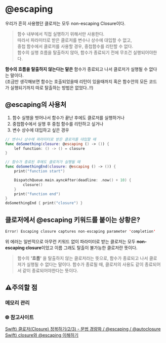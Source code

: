 # @escaping
우리가 흔히 사용했던 클로저는 모두 non-escaping Closure이다.

> 함수 내부에서 직접 실행하기 위해서만 사용한다.   
> 따라서 파라미터로 받은 클로저를 변수나 상수에 대입할 수 없고,   
> 중첩 함수에서 클로저를 사용할 경우, 중첩함수를 리턴할 수 없다.   
> 함수의 실행 흐름을 탈출하지 않아, 함수가 종료되기 전에 무조건 실행되어야한다.

**함수의 흐름을 탈출하지 않는다는 말은** 함수가 종료되고 나서 클로저가 실행될 수 없다는 말이다.   
(조금만 생각해보면 함수는 호출되었을때 리턴이 있을때까지 혹은 함수안의 모든 코드가 실행되기까지 따로 탈출하는 방법은 없었다..!!)

## @escaping의 사용처
1. 함수 실행을 벗어나서 함수가 끝난 후에도 클로저를 실행하거나
2. 중첩함수에서 실행 후 중첩 함수를 리턴하고 싶거나
3. 변수 상수에 대입하고 싶은 경우
```Swift
// 변수나 상수에 파라미터로 받은 클로저를 대입할 때
func doSomething(closure: @escaping () -> ()) {
    lef function: () -> () = closure
}

// 함수가 종료된 후에도 클로저가 실행될 때
func doSomethingEnd(closure: @escaping () -> ()) {
    print("function start")

    DispatchQueue.main.ayncAfter(deadline: .now() + 10) {
        closure()
    }
    print("function end")
}
doSomethingEnd { print("closure") }
```

## 클로저에서 @escaping 키워드를 붙이는 상황은?
```Swift
Error) Escaping closure captures non-escaping parameter 'completion'
```
위 에러는 일반적으로 아무런 키워드 없이 파라미터로 받는 클로저는 모두 **non-escaping closure**이었고 이름 그래도 탈출이 불가능한 클로저란 뜻이다.
> 함수의 **'흐름'** 을 탈출하지 않는 클로저라는 뜻으로,
> 함수가 종료되고 나서 클로저가 실행될 수 없다는 말이다.
> 함수가 종료될 때, 클로저의 사용도 같이 종료되어서 같이 종료되어야한다는 뜻이다.

## ⚠️주의할 점
### 메모리 관리

### 🌐 참고사이트   
[Swift) 클로저(Closure) 정복하기(2/3) - 문법 경량화 / @escaping / @autoclosure](https://babbab2.tistory.com/82)   
[Swift) closure와 @escaping 이해하기](https://babbab2.tistory.com/164)